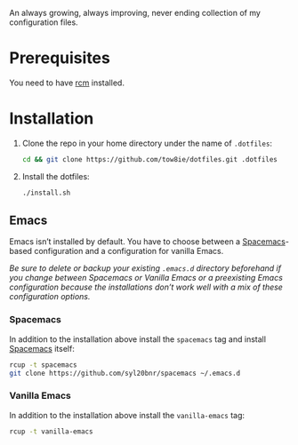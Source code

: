 An always growing, always improving, never ending collection of my
configuration files.

# Prerequisites

You need to have [rcm] installed.

# Installation

1. Clone the repo in your home directory under the name of `.dotfiles`:

   ```bash
   cd && git clone https://github.com/tow8ie/dotfiles.git .dotfiles
   ```

2. Install the dotfiles:

   ```bash
   ./install.sh
   ```

## Emacs

Emacs isn’t installed by default. You have to choose between a
[Spacemacs]-based configuration and a configuration for vanilla Emacs.

*Be sure to delete or backup your existing `.emacs.d` directory beforehand if
you change between Spacemacs or Vanilla Emacs or a preexisting Emacs
configuration because the installations don’t work well with a mix of these
configuration options.*

### Spacemacs

In addition to the installation above install the `spacemacs` tag and
install [Spacemacs] itself:

```bash
rcup -t spacemacs
git clone https://github.com/syl20bnr/spacemacs ~/.emacs.d
```

### Vanilla Emacs

In addition to the installation above install the `vanilla-emacs` tag:

```bash
rcup -t vanilla-emacs
```

[rcm]: https://github.com/thoughtbot/rcm
[Spacemacs]: http://spacemacs.org/

